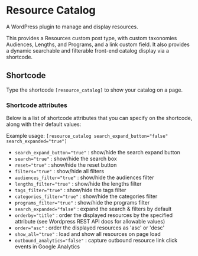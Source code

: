 # Resource Catalog

A WordPress plugin to manage and display resources.

This provides a Resources custom post type, with custom taxonomies Audiences, Lengths, and Programs, and a link custom field. It also provides a dynamic searchable and filterable front-end catalog display via a shortcode.

## Shortcode

Type the shortcode `[resource_catalog]` to show your catalog on a page.

### Shortcode attributes

Below is a list of shortcode attributes that you can specify on the shortcode, along with their default values:

Example usage: `[resource_catalog search_expand_button="false" search_expanded="true"]`

- `search_expand_button="true"` : show/hide the search expand button
- `search="true"` : show/hide the search box
- `reset="true"` : show/hide the reset button
- `filters="true"` : show/hide all filters
- `audiences_filter="true"` : show/hide the audiences filter
- `lengths_filter="true"` : show/hide the lengths filter
- `tags_filter="true"` : show/hide the tags filter
- `categories_filter="true"` : show/hide the categories filter
- `programs_filter="true"` : show/hide the programs filter
- `search_expanded="false"` : expand the search & filters by default
- `orderby="title"` : order the displayed resources by the specified attribute (see Wordpress REST API docs for allowable values)
- `order="asc"` : order the displayed resources as 'asc' or 'desc'
- `show_all="true"` : load and show all resources on page load
- `outbound_analytics="false"` : capture outbound resource link click events in Google Analytics